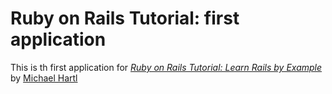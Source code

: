 # Ruby on Rails Tutorial: first application

This is th first application for [*Ruby on Rails Tutorial: Learn Rails by Example*](http://railstutorial.org) by [Michael Hartl](http://michaelhartl.com)